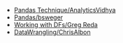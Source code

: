 - [Pandas Technique/AnalyticsVidhya](https://www.evernote.com/l/ADDIPkyT7U5COpK05ngiqPxEvnFZBkVO9gE)
- [Pandas/bsweger](http://nbviewer.jupyter.org/github/h3imdallr/TIL-datascience/blob/master/ipynb_gitHub/Useful%20Pandas%20CheatSheet%28Scrap%29.ipynb)
- [Working with DFs/Greg Reda](http://www.gregreda.com/2013/10/26/working-with-pandas-dataframes/)
- [DataWrangling/ChrisAlbon](http://chrisalbon.com/#Python)

